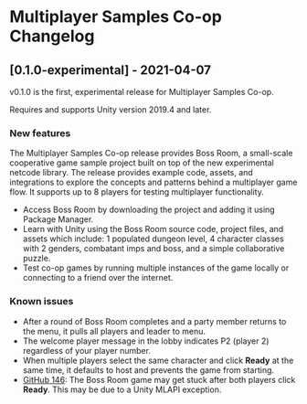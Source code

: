# Multiplayer Samples Co-op Changelog

## [0.1.0-experimental] - 2021-04-07

v0.1.0 is the first, experimental release for Multiplayer Samples Co-op.

Requires and supports Unity version 2019.4 and later.

### New features

The Multiplayer Samples Co-op release provides Boss Room, a small-scale cooperative game sample project built on top of the new experimental netcode library. The release provides example code, assets, and integrations to explore the concepts and patterns behind a multiplayer game flow. It supports up to 8 players for testing multiplayer functionality.

* Access Boss Room by downloading the project and adding it using Package Manager.
* Learn with Unity using the Boss Room source code, project files, and assets which include: 1 populated dungeon level, 4 character classes with 2 genders, combatant imps and boss, and a simple collaborative puzzle.
* Test co-op games by running multiple instances of the game locally or connecting to a friend over the internet.

### Known issues

* After a round of Boss Room completes and a party member returns to the menu, it pulls all players and leader to menu.
* The welcome player message in the lobby indicates P2 (player 2) regardless of your player number.
* When multiple players select the same character and click **Ready** at the same time, it defaults to host and prevents the game from starting.
* [GitHub 146](https://github.com/Unity-Technologies/com.unity.multiplayer.samples.coop/issues/146): The Boss Room game may get stuck after both players click **Ready**. This may be due to a Unity MLAPI exception.
